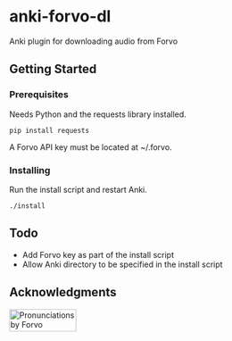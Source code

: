 # anki-forvo-dl
Anki plugin for downloading audio from Forvo

## Getting Started

### Prerequisites

Needs Python and the requests library installed.

```
pip install requests
```

A Forvo API key must be located at ~/.forvo.

### Installing
Run the install script and restart Anki.
```
./install
```

## Todo

* Add Forvo key as part of the install script
* Allow Anki directory to be specified in the install script

## Acknowledgments

<p><a href="https://forvo.com/" title="Pronunciations by Forvo"><img src="https://api.forvo.com/byforvoblue.gif" width="120" height="40" alt="Pronunciations by Forvo" style="border:0" /></a></p>
